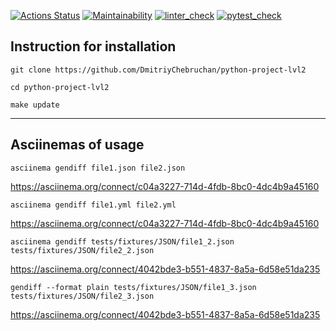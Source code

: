 [![Actions Status](https://github.com/DmitriyChebruchan/python-project-lvl2/workflows/hexlet-check/badge.svg)](https://github.com/DmitriyChebruchan/python-project-lvl2/actions)
[![Maintainability](https://api.codeclimate.com/v1/badges/54b91ece1062d51d180e/maintainability)](https://codeclimate.com/github/DmitriyChebruchan/python-project-lvl2/maintainability)
[![linter_check](https://github.com/DmitriyChebruchan/python-project-lvl2/workflows/linter-check/badge.svg)](https://github.com/DmitriyChebruchan/python-project-lvl2/actions/workflows/linter_check.yml)
[![pytest_check](https://github.com/DmitriyChebruchan/python-project-lvl2/workflows/pytest/badge.svg)](https://github.com/DmitriyChebruchan/python-project-lvl2/actions/workflows/pytest.yml)

## Instruction for installation
    git clone https://github.com/DmitriyChebruchan/python-project-lvl2

    cd python-project-lvl2

    make update
***
## Asciinemas of usage

    asciinema gendiff file1.json file2.json
https://asciinema.org/connect/c04a3227-714d-4fdb-8bc0-4dc4b9a45160

    asciinema gendiff file1.yml file2.yml
https://asciinema.org/connect/c04a3227-714d-4fdb-8bc0-4dc4b9a45160

    asciinema gendiff tests/fixtures/JSON/file1_2.json tests/fixtures/JSON/file2_2.json
https://asciinema.org/connect/4042bde3-b551-4837-8a5a-6d58e51da235

    gendiff --format plain tests/fixtures/JSON/file1_3.json tests/fixtures/JSON/file2_3.json
https://asciinema.org/connect/4042bde3-b551-4837-8a5a-6d58e51da235